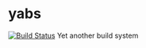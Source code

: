 # yabs
[![Build Status](https://travis-ci.org/0X1A/yabs.svg)](https://travis-ci.org/0X1A/yabs)
Yet another build system
